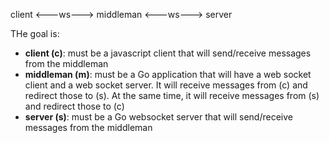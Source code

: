 
client <---ws---> middleman <---ws---> server

THe goal is:
* **client (c)**: must be a javascript client that will send/receive messages from the middleman
* **middleman (m)**: must be a Go application that will have a web socket client and a web socket server. It will receive messages from (c) and redirect those to (s). At the same time, it will receive messages from (s) and redirect those to (c) 
* **server (s)**: must be a Go websocket server that will send/receive messages from the middleman
 
